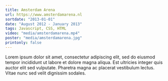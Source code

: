 ```yaml
---
title: Amsterdam Arena
url: https://www.amsterdamarena.nl
sortdate: "2013-01-01"
date: "August 2012 - January 2013"
tags: Javascript, CSS, HTML
video: "media/amsterdamarena.mp4"
poster: "media/amsterdamarena.jpg"
printonly: false
---
```

Lorem ipsum dolor sit amet, consectetur adipiscing elit, sed do eiusmod tempor incididunt ut labore et dolore magna aliqua. Est ultricies integer quis auctor elit sed vulputate. Pharetra magna ac placerat vestibulum lectus. Vitae nunc sed velit dignissim sodales.